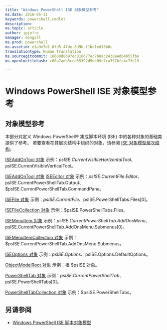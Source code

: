 ```yaml
---
title: "Windows PowerShell ISE 对象模型参考"
ms.date: 2016-05-11
keywords: powershell,cmdlet
description: 
ms.topic: article
author: jpjofre
manager: dongill
ms.prod: powershell
ms.assetid: e1a9e7d1-0fd5-47de-8d9b-f1be1ed13b0c
translationtype: Human Translation
ms.sourcegitcommit: 16608d8b97ec816d77ec7b8ac2438a4d64b55fba
ms.openlocfilehash: c60a7adb5cce55392d5dc09c7ca357bfc4c73e15

---
```


# Windows PowerShell ISE 对象模型参考
  
## 对象模型参考
 本部分对定义 Windows PowerShell® 集成脚本环境 (ISE) 中的各种对象的基础类提供了参考。 若要查看在其层次结构中组织的对象，请参阅 [ISE 对象模型层次结构](The-ISE-Object-Model-Hierarchy.md)。

 [ISEAddOnTool 对象](The-ISEAddOnTool-Object.md)
 示例：$psISE.CurrentVisibleHorizontalTool、$psISE.CurrentVisibleVerticalTool。

 [ISEAddOnTool 对象](The-ISEAddOnTool-Object.md)
  [ISEEditor 对象](The-ISEEditor-Object.md)
 示例：$psISE.CurrentFile.Editor、$psISE.CurrentPowerShellTab.Output、$psISE.CurrentPowerShellTab.CommandPane。

 [ISEFile 对象](The-ISEFile-Object.md)
 示例：$psISE.CurrentFile、$psISE.PowerShellTabs.Files\[0\]。

 [ISEFileCollection 对象](The-ISEFileCollection-Object.md)
 示例：$psISE.PowerShellTabs.Files。

 [ISEMenuItem 对象](The-ISEMenuItem-Object.md)
示例：$psISE.CurrentPowerShellTab.AddOnsMenu、$psISE.CurrentPowerShellTab.AddOnsMenu.Submenus\[0\]。

 [ISEMenuItemCollection 对象](The-ISEMenuItemCollection-Object.md)
 示例：$psISE.CurrentPowerShellTab.AddOnsMenu.Submenus。

 [ISEOptions 对象](The-ISEOptions-Object.md)
 示例：$psISE.Options、$psISE.Options.DefaultOptions。

 [ObjectModelRoot 对象](The-ObjectModelRoot-Object.md)
 示例：根 $psISE 对象。

 [PowerShellTab 对象](The-PowerShellTab-Object.md)
 示例：$psISE.CurrentPowerShellTab、$psISE.PowerShellTabs\[0\]。

 [PowerShellTabCollection 对象](The-PowerShellTabCollection-Object.md)
 示例：$psISE.PowerShellTabs。

## 另请参阅
- [Windows PowerShell ISE 脚本对象模型](The-Windows-PowerShell-ISE-Scripting-Object-Model.md)

  



<!--HONumber=Oct16_HO1-->


